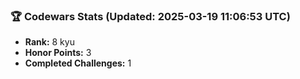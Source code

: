 ### 🏆 Codewars Stats (Updated: 2025-03-19 11:06:53 UTC)

- **Rank:** 8 kyu
- **Honor Points:** 3
- **Completed Challenges:** 1
